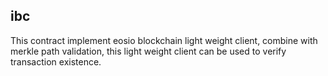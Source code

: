 ibc
-----------

This contract implement eosio blockchain light weight client, combine with merkle path validation,
this light weight client can be used to verify transaction existence.









